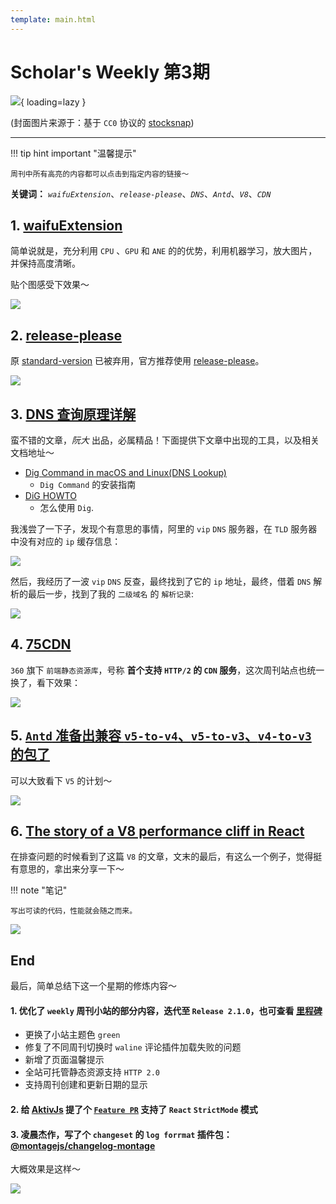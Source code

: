 ```yaml
---
template: main.html
---
```


# Scholar's Weekly 第3期

![](https://to-out-use.oss-cn-hangzhou.aliyuncs.com/common/FNgMsr.jpg){ loading=lazy }


(封面图片来源于：基于 `CC0` 协议的 [stocksnap](https://stocksnap.io/photo/ocean-waves-HH2BJ1I6ZK))

------

!!! tip hint important "温馨提示"

    周刊中所有高亮的内容都可以点击到指定内容的链接～

**关键词：** *`waifuExtension`*、*`release-please`*、*`DNS`*、*`Antd`*、*`V8`*、*`CDN`*

## 1. [waifuExtension](https://github.com/Vaida12345/waifuExtension)

简单说就是，充分利用 `CPU` 、`GPU` 和 `ANE` 的的优势，利用机器学习，放大图片，并保持高度清晰。

贴个图感受下效果～

![](https://to-out-use.oss-cn-hangzhou.aliyuncs.com/common/2WgK8L.jpg)

## 2. [release-please](https://github.com/googleapis/release-please)

原 [standard-version](https://github.com/conventional-changelog/standard-version) 已被弃用，官方推荐使用 [release-please](https://github.com/googleapis/release-please)。

![](https://to-out-use.oss-cn-hangzhou.aliyuncs.com/common/FMBIqw.png)

## 3. [DNS 查询原理详解](https://www.ruanyifeng.com/blog/2022/08/dns-query.html)

蛮不错的文章，*阮大* 出品，必属精品！下面提供下文章中出现的工具，以及相关文档地址～

- [Dig Command in macOS and Linux(DNS Lookup)](https://akkireddy.medium.com/dig-command-in-macos-and-linux-dns-lookup-f641c2110542)
    - `Dig Command` 的安装指南
- [DiG HOWTO](https://www.madboa.com/geek/dig/#ttl)
    - 怎么使用 `Dig`.

我浅尝了一下子，发现个有意思的事情，阿里的 `vip` `DNS` 服务器，在 `TLD` 服务器中没有对应的 `ip` 缓存信息：

![](https://to-out-use.oss-cn-hangzhou.aliyuncs.com/common/skVnOk.png)

然后，我经历了一波 `vip` `DNS` 反查，最终找到了它的 `ip` 地址，最终，借着 `DNS` 解析的最后一步，找到了我的 `二级域名` 的 `解析记录`:

![](https://to-out-use.oss-cn-hangzhou.aliyuncs.com/common/5lfFcv.png)

## 4. [75CDN](https://cdn.baomitu.com/)

`360` 旗下 `前端静态资源库`，号称 **首个支持 `HTTP/2` 的 `CDN` 服务**，这次周刊站点也统一换了，看下效果：

![](https://to-out-use.oss-cn-hangzhou.aliyuncs.com/common/0ndolO.png)

## 5. [`Antd` 准备出兼容 `v5-to-v4`、`v5-to-v3`、`v4-to-v3` 的包了](https://github.com/ant-design/ant-design/discussions/36909)

可以大致看下 `V5` 的计划～

![](https://to-out-use.oss-cn-hangzhou.aliyuncs.com/common/GDAXRy.png)

## 6. [The story of a V8 performance cliff in React](https://v8.dev/blog/react-cliff)

在排查问题的时候看到了这篇 `V8` 的文章，文末的最后，有这么一个例子，觉得挺有意思的，拿出来分享一下～

!!! note "笔记"

    写出可读的代码，性能就会随之而来。

![](https://to-out-use.oss-cn-hangzhou.aliyuncs.com/common/YegjMt.png)

## End

最后，简单总结下这一个星期的修炼内容～

#### 1. 优化了 `weekly` 周刊小站的部分内容，迭代至 `Release 2.1.0`，也可查看 [里程碑](/LANDMARK/)

- 更换了小站主题色 `green`
- 修复了不同周刊切换时 `waline` 评论插件加载失败的问题
- 新增了页面温馨提示
- 全站可托管静态资源支持 `HTTP 2.0`
- 支持周刊创建和更新日期的显示

#### 2. 给 [AktivJs](https://github.com/myNameIsDu/aktiv) 提了个 [`Feature PR`](https://github.com/myNameIsDu/aktiv/pull/84) 支持了 `React` `StrictMode` 模式

#### 3. 凌晨杰作，写了个 `changeset` 的 `log forrmat` 插件包：[@montagejs/changelog-montage](https://www.npmjs.com/package/@montagejs/changelog-montage)

大概效果是这样～

![](https://to-out-use.oss-cn-hangzhou.aliyuncs.com/common/w3w0Ca.png)
